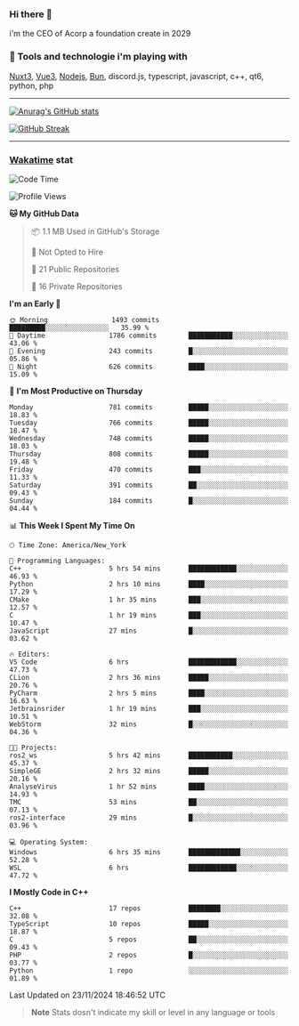 ### Hi there 👋

i'm the CEO of Acorp a foundation create in 2029  

### 🧰 Tools and technologie i'm playing with

[Nuxt3](https://nuxt.com), [Vue3](https://vuejs.org/), [Nodejs](https://nodejs.org), [Bun](https://bun.sh/), discord.js, typescript, javascript, c++, qt6, python, php

---

[![Anurag's GitHub stats](https://github-readme-stats.vercel.app/api?username=ackimixs&show_icons=true&theme=github_dark&count_private=true)](https://www.ackimixs.xyz)

[![GitHub Streak](https://github-readme-streak-stats.herokuapp.com?user=Ackimixs&theme=github-dark-blue&date_format=j%20M%5B%20Y%5D&mode=weekly)](https://git.io/streak-stats)

---
 
 ### [Wakatime](https://wakatime.com/) stat

<!--START_SECTION:waka-->
![Code Time](http://img.shields.io/badge/Code%20Time-1%2C342%20hrs%2053%20mins-blue)

![Profile Views](http://img.shields.io/badge/Profile%20Views-1-blue)

**🐱 My GitHub Data** 

> 📦 1.1 MB Used in GitHub's Storage 
 > 
> 🚫 Not Opted to Hire
 > 
> 📜 21 Public Repositories 
 > 
> 🔑 16 Private Repositories 
 > 
**I'm an Early 🐤** 

```text
🌞 Morning                1493 commits        █████████░░░░░░░░░░░░░░░░   35.99 % 
🌆 Daytime                1786 commits        ███████████░░░░░░░░░░░░░░   43.06 % 
🌃 Evening                243 commits         █░░░░░░░░░░░░░░░░░░░░░░░░   05.86 % 
🌙 Night                  626 commits         ████░░░░░░░░░░░░░░░░░░░░░   15.09 % 
```
📅 **I'm Most Productive on Thursday** 

```text
Monday                   781 commits         █████░░░░░░░░░░░░░░░░░░░░   18.83 % 
Tuesday                  766 commits         █████░░░░░░░░░░░░░░░░░░░░   18.47 % 
Wednesday                748 commits         █████░░░░░░░░░░░░░░░░░░░░   18.03 % 
Thursday                 808 commits         █████░░░░░░░░░░░░░░░░░░░░   19.48 % 
Friday                   470 commits         ███░░░░░░░░░░░░░░░░░░░░░░   11.33 % 
Saturday                 391 commits         ██░░░░░░░░░░░░░░░░░░░░░░░   09.43 % 
Sunday                   184 commits         █░░░░░░░░░░░░░░░░░░░░░░░░   04.44 % 
```


📊 **This Week I Spent My Time On** 

```text
🕑︎ Time Zone: America/New_York

💬 Programming Languages: 
C++                      5 hrs 54 mins       ████████████░░░░░░░░░░░░░   46.93 % 
Python                   2 hrs 10 mins       ████░░░░░░░░░░░░░░░░░░░░░   17.29 % 
CMake                    1 hr 35 mins        ███░░░░░░░░░░░░░░░░░░░░░░   12.57 % 
C                        1 hr 19 mins        ███░░░░░░░░░░░░░░░░░░░░░░   10.47 % 
JavaScript               27 mins             █░░░░░░░░░░░░░░░░░░░░░░░░   03.62 % 

🔥 Editors: 
VS Code                  6 hrs               ████████████░░░░░░░░░░░░░   47.73 % 
CLion                    2 hrs 36 mins       █████░░░░░░░░░░░░░░░░░░░░   20.76 % 
PyCharm                  2 hrs 5 mins        ████░░░░░░░░░░░░░░░░░░░░░   16.63 % 
Jetbrainsrider           1 hr 19 mins        ███░░░░░░░░░░░░░░░░░░░░░░   10.51 % 
WebStorm                 32 mins             █░░░░░░░░░░░░░░░░░░░░░░░░   04.36 % 

🐱‍💻 Projects: 
ros2_ws                  5 hrs 42 mins       ███████████░░░░░░░░░░░░░░   45.37 % 
SimpleGE                 2 hrs 32 mins       █████░░░░░░░░░░░░░░░░░░░░   20.16 % 
AnalyseVirus             1 hr 52 mins        ████░░░░░░░░░░░░░░░░░░░░░   14.93 % 
TMC                      53 mins             ██░░░░░░░░░░░░░░░░░░░░░░░   07.13 % 
ros2-interface           29 mins             █░░░░░░░░░░░░░░░░░░░░░░░░   03.96 % 

💻 Operating System: 
Windows                  6 hrs 35 mins       █████████████░░░░░░░░░░░░   52.28 % 
WSL                      6 hrs               ████████████░░░░░░░░░░░░░   47.72 % 
```

**I Mostly Code in C++** 

```text
C++                      17 repos            ████████░░░░░░░░░░░░░░░░░   32.08 % 
TypeScript               10 repos            █████░░░░░░░░░░░░░░░░░░░░   18.87 % 
C                        5 repos             ██░░░░░░░░░░░░░░░░░░░░░░░   09.43 % 
PHP                      2 repos             █░░░░░░░░░░░░░░░░░░░░░░░░   03.77 % 
Python                   1 repo              ░░░░░░░░░░░░░░░░░░░░░░░░░   01.89 % 
```




 Last Updated on 23/11/2024 18:46:52 UTC
<!--END_SECTION:waka-->

> **Note**
> Stats dosn't indicate my skill or level in any language or tools
